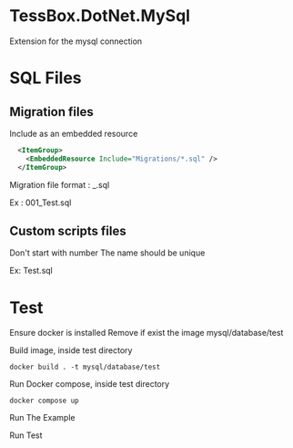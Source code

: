 # TessBox.DotNet.MySql
Extension for the mysql connection


# SQL Files

## Migration files

Include as an embedded resource

```xml
  <ItemGroup>
    <EmbeddedResource Include="Migrations/*.sql" />
  </ItemGroup>
````

 Migration file format : 
 <version>_<name>.sql

 Ex :
 001_Test.sql

 ## Custom scripts files

 Don't start with number 
The name should be unique

 Ex:
 Test.sql

# Test
Ensure docker is installed
Remove if exist the image mysql/database/test

Build image, inside test directory
```
docker build . -t mysql/database/test
````

Run Docker compose, inside test directory
```
docker compose up
```

Run The Example

Run Test
